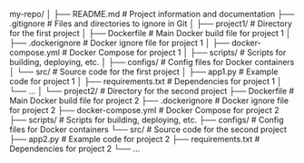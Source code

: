 my-repo/
│
├── README.md            # Project information and documentation
├── .gitignore           # Files and directories to ignore in Git
│
├── project1/            # Directory for the first project
│   ├── Dockerfile       # Main Docker build file for project 1
│   ├── .dockerignore    # Docker ignore file for project 1
│   ├── docker-compose.yml  # Docker Compose for project 1
│   ├── scripts/         # Scripts for building, deploying, etc.
│   ├── configs/         # Config files for Docker containers
│   └── src/             # Source code for the first project
│       ├── app1.py      # Example code for project 1
│       ├── requirements.txt  # Dependencies for project 1
│       └── ...
│
└── project2/            # Directory for the second project
    ├── Dockerfile       # Main Docker build file for project 2
    ├── .dockerignore    # Docker ignore file for project 2
    ├── docker-compose.yml  # Docker Compose for project 2
    ├── scripts/         # Scripts for building, deploying, etc.
    ├── configs/         # Config files for Docker containers
    └── src/             # Source code for the second project
        ├── app2.py      # Example code for project 2
        ├── requirements.txt  # Dependencies for project 2
        └── ...
